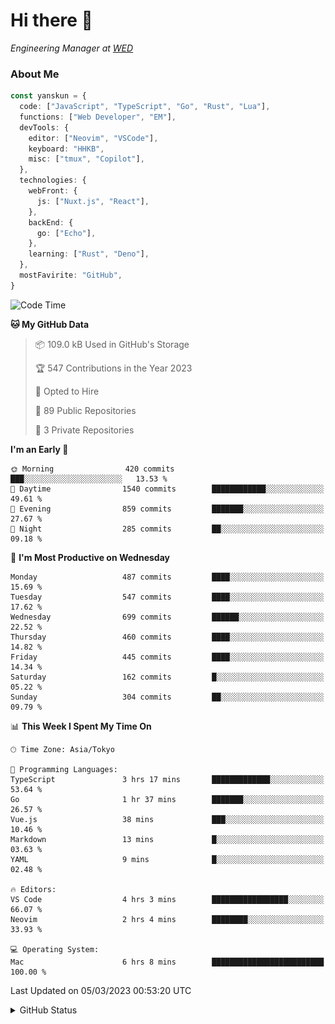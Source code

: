 # Hi there&nbsp;:wave:

<!-- ![Alt text](https://spotify-recently-played-readme.vercel.app/api?user=31kynbuubkiu3r4qh4hjuaglhfay) -->

_Engineering Manager at [WED](https://github.com/wedinc)_

### About Me

```ts
const yanskun = {
  code: ["JavaScript", "TypeScript", "Go", "Rust", "Lua"],
  functions: ["Web Developer", "EM"],
  devTools: {
    editor: ["Neovim", "VSCode"],
    keyboard: "HHKB",
    misc: ["tmux", "Copilot"],
  },
  technologies: {
    webFront: {
      js: ["Nuxt.js", "React"],
    },
    backEnd: {
      go: ["Echo"],
    },
    learning: ["Rust", "Deno"],
  },
  mostFavirite: "GitHub",
}
```

<!--START_SECTION:waka-->
![Code Time](http://img.shields.io/badge/Code%20Time-198%20hrs%2032%20mins-blue)

**🐱 My GitHub Data** 

> 📦 109.0 kB Used in GitHub's Storage 
 > 
> 🏆 547 Contributions in the Year 2023
 > 
> 💼 Opted to Hire
 > 
> 📜 89 Public Repositories 
 > 
> 🔑 3 Private Repositories 
 > 
**I'm an Early 🐤** 

```text
🌞 Morning                420 commits         ███░░░░░░░░░░░░░░░░░░░░░░   13.53 % 
🌆 Daytime                1540 commits        ████████████░░░░░░░░░░░░░   49.61 % 
🌃 Evening                859 commits         ███████░░░░░░░░░░░░░░░░░░   27.67 % 
🌙 Night                  285 commits         ██░░░░░░░░░░░░░░░░░░░░░░░   09.18 % 
```
📅 **I'm Most Productive on Wednesday** 

```text
Monday                   487 commits         ████░░░░░░░░░░░░░░░░░░░░░   15.69 % 
Tuesday                  547 commits         ████░░░░░░░░░░░░░░░░░░░░░   17.62 % 
Wednesday                699 commits         ██████░░░░░░░░░░░░░░░░░░░   22.52 % 
Thursday                 460 commits         ████░░░░░░░░░░░░░░░░░░░░░   14.82 % 
Friday                   445 commits         ████░░░░░░░░░░░░░░░░░░░░░   14.34 % 
Saturday                 162 commits         █░░░░░░░░░░░░░░░░░░░░░░░░   05.22 % 
Sunday                   304 commits         ██░░░░░░░░░░░░░░░░░░░░░░░   09.79 % 
```


📊 **This Week I Spent My Time On** 

```text
🕑︎ Time Zone: Asia/Tokyo

💬 Programming Languages: 
TypeScript               3 hrs 17 mins       █████████████░░░░░░░░░░░░   53.64 % 
Go                       1 hr 37 mins        ███████░░░░░░░░░░░░░░░░░░   26.57 % 
Vue.js                   38 mins             ███░░░░░░░░░░░░░░░░░░░░░░   10.46 % 
Markdown                 13 mins             █░░░░░░░░░░░░░░░░░░░░░░░░   03.63 % 
YAML                     9 mins              █░░░░░░░░░░░░░░░░░░░░░░░░   02.48 % 

🔥 Editors: 
VS Code                  4 hrs 3 mins        █████████████████░░░░░░░░   66.07 % 
Neovim                   2 hrs 4 mins        ████████░░░░░░░░░░░░░░░░░   33.93 % 

💻 Operating System: 
Mac                      6 hrs 8 mins        █████████████████████████   100.00 % 
```


 Last Updated on 05/03/2023 00:53:20 UTC
<!--END_SECTION:waka-->

<details>
<summary>GitHub Status</summary>
<picture>
  <source media="(prefers-color-scheme: dark)" srcset="https://raw.githubusercontent.com/yanskun/yanskun/master/profile-summary-card-output/nord_dark/0-profile-details.svg">
 <img src="https://raw.githubusercontent.com/yanskun/yanskun/master/profile-summary-card-output/default/0-profile-details.svg">
</picture>
<br>
<picture>
  <source media="(prefers-color-scheme: dark)" srcset="https://raw.githubusercontent.com/yanskun/yanskun/master/profile-summary-card-output/nord_dark/1-repos-per-language.svg">
 <img src="https://raw.githubusercontent.com/yanskun/yanskun/master/profile-summary-card-output/default/1-repos-per-language.svg">
</picture>
<picture>
  <source media="(prefers-color-scheme: dark)" srcset="https://raw.githubusercontent.com/yanskun/yanskun/master/profile-summary-card-output/nord_dark/2-most-commit-language.svg">
 <img src="https://raw.githubusercontent.com/yanskun/yanskun/master/profile-summary-card-output/default/2-most-commit-language.svg">
</picture>
<br>
<picture>
  <source media="(prefers-color-scheme: dark)" srcset="https://raw.githubusercontent.com/yanskun/yanskun/master/profile-summary-card-output/nord_dark/3-stats.svg">
 <img src="https://raw.githubusercontent.com/yanskun/yanskun/master/profile-summary-card-output/default/3-stats.svg">
</picture>
<picture>
  <source media="(prefers-color-scheme: dark)" srcset="https://raw.githubusercontent.com/yanskun/yanskun/master/profile-summary-card-output/nord_dark/4-productive-time.svg">
 <img src="https://raw.githubusercontent.com/yanskun/yanskun/master/profile-summary-card-output/default/4-productive-time.svg">
</picture>
</details>
